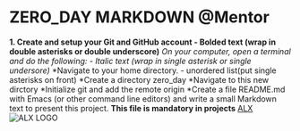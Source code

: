# ZERO_DAY MARKDOWN @Mentor
**1. Create and setup your Git and GitHub account - Bolded text (wrap in double asterisks or double underscore)**
*On your computer, open a terminal and do the following: - Italic text (wrap in single asterisk or single undersore)*
*Navigate to your home directory. - unordered list(put single asterisks on front)
*Create a directory zero_day
*Navigate to this new dirctory
*Initialize git and add the remote origin
*Create a file README.md with Emacs (or other command line editors) and write a small Markdown text to present this project. **This file is mandatory in projects**
[ALX](https://www.alxafrica.com)
![ALX LOGO](https://drive.google.com/file/d/1wYwa5zInxI_bhBDlC82SG-yHbemOvqPo/view?usp=sharing)
